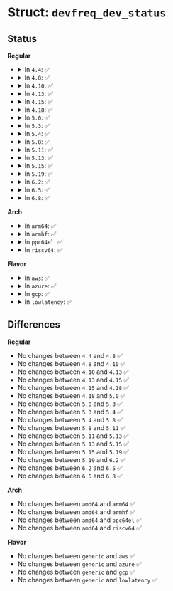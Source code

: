 # Struct: <code>devfreq_dev_status</code>

## Status
<b>Regular</b>
<ul>
<li>
<details>
<summary>In <code>4.4</code>: ✅</summary>

```c
struct devfreq_dev_status {
    long unsigned int total_time;
    long unsigned int busy_time;
    long unsigned int current_frequency;
    void *private_data;
};
```
</details>
</li>
<li>
<details>
<summary>In <code>4.8</code>: ✅</summary>

```c
struct devfreq_dev_status {
    long unsigned int total_time;
    long unsigned int busy_time;
    long unsigned int current_frequency;
    void *private_data;
};
```
</details>
</li>
<li>
<details>
<summary>In <code>4.10</code>: ✅</summary>

```c
struct devfreq_dev_status {
    long unsigned int total_time;
    long unsigned int busy_time;
    long unsigned int current_frequency;
    void *private_data;
};
```
</details>
</li>
<li>
<details>
<summary>In <code>4.13</code>: ✅</summary>

```c
struct devfreq_dev_status {
    long unsigned int total_time;
    long unsigned int busy_time;
    long unsigned int current_frequency;
    void *private_data;
};
```
</details>
</li>
<li>
<details>
<summary>In <code>4.15</code>: ✅</summary>

```c
struct devfreq_dev_status {
    long unsigned int total_time;
    long unsigned int busy_time;
    long unsigned int current_frequency;
    void *private_data;
};
```
</details>
</li>
<li>
<details>
<summary>In <code>4.18</code>: ✅</summary>

```c
struct devfreq_dev_status {
    long unsigned int total_time;
    long unsigned int busy_time;
    long unsigned int current_frequency;
    void *private_data;
};
```
</details>
</li>
<li>
<details>
<summary>In <code>5.0</code>: ✅</summary>

```c
struct devfreq_dev_status {
    long unsigned int total_time;
    long unsigned int busy_time;
    long unsigned int current_frequency;
    void *private_data;
};
```
</details>
</li>
<li>
<details>
<summary>In <code>5.3</code>: ✅</summary>

```c
struct devfreq_dev_status {
    long unsigned int total_time;
    long unsigned int busy_time;
    long unsigned int current_frequency;
    void *private_data;
};
```
</details>
</li>
<li>
<details>
<summary>In <code>5.4</code>: ✅</summary>

```c
struct devfreq_dev_status {
    long unsigned int total_time;
    long unsigned int busy_time;
    long unsigned int current_frequency;
    void *private_data;
};
```
</details>
</li>
<li>
<details>
<summary>In <code>5.8</code>: ✅</summary>

```c
struct devfreq_dev_status {
    long unsigned int total_time;
    long unsigned int busy_time;
    long unsigned int current_frequency;
    void *private_data;
};
```
</details>
</li>
<li>
<details>
<summary>In <code>5.11</code>: ✅</summary>

```c
struct devfreq_dev_status {
    long unsigned int total_time;
    long unsigned int busy_time;
    long unsigned int current_frequency;
    void *private_data;
};
```
</details>
</li>
<li>
<details>
<summary>In <code>5.13</code>: ✅</summary>

```c
struct devfreq_dev_status {
    long unsigned int total_time;
    long unsigned int busy_time;
    long unsigned int current_frequency;
    void *private_data;
};
```
</details>
</li>
<li>
<details>
<summary>In <code>5.15</code>: ✅</summary>

```c
struct devfreq_dev_status {
    long unsigned int total_time;
    long unsigned int busy_time;
    long unsigned int current_frequency;
    void *private_data;
};
```
</details>
</li>
<li>
<details>
<summary>In <code>5.19</code>: ✅</summary>

```c
struct devfreq_dev_status {
    long unsigned int total_time;
    long unsigned int busy_time;
    long unsigned int current_frequency;
    void *private_data;
};
```
</details>
</li>
<li>
<details>
<summary>In <code>6.2</code>: ✅</summary>

```c
struct devfreq_dev_status {
    long unsigned int total_time;
    long unsigned int busy_time;
    long unsigned int current_frequency;
    void *private_data;
};
```
</details>
</li>
<li>
<details>
<summary>In <code>6.5</code>: ✅</summary>

```c
struct devfreq_dev_status {
    long unsigned int total_time;
    long unsigned int busy_time;
    long unsigned int current_frequency;
    void *private_data;
};
```
</details>
</li>
<li>
<details>
<summary>In <code>6.8</code>: ✅</summary>

```c
struct devfreq_dev_status {
    long unsigned int total_time;
    long unsigned int busy_time;
    long unsigned int current_frequency;
    void *private_data;
};
```
</details>
</li>
</ul>
<b>Arch</b>
<ul>
<li>
<details>
<summary>In <code>arm64</code>: ✅</summary>

```c
struct devfreq_dev_status {
    long unsigned int total_time;
    long unsigned int busy_time;
    long unsigned int current_frequency;
    void *private_data;
};
```
</details>
</li>
<li>
<details>
<summary>In <code>armhf</code>: ✅</summary>

```c
struct devfreq_dev_status {
    long unsigned int total_time;
    long unsigned int busy_time;
    long unsigned int current_frequency;
    void *private_data;
};
```
</details>
</li>
<li>
<details>
<summary>In <code>ppc64el</code>: ✅</summary>

```c
struct devfreq_dev_status {
    long unsigned int total_time;
    long unsigned int busy_time;
    long unsigned int current_frequency;
    void *private_data;
};
```
</details>
</li>
<li>
<details>
<summary>In <code>riscv64</code>: ✅</summary>

```c
struct devfreq_dev_status {
    long unsigned int total_time;
    long unsigned int busy_time;
    long unsigned int current_frequency;
    void *private_data;
};
```
</details>
</li>
</ul>
<b>Flavor</b>
<ul>
<li>
<details>
<summary>In <code>aws</code>: ✅</summary>

```c
struct devfreq_dev_status {
    long unsigned int total_time;
    long unsigned int busy_time;
    long unsigned int current_frequency;
    void *private_data;
};
```
</details>
</li>
<li>
<details>
<summary>In <code>azure</code>: ✅</summary>

```c
struct devfreq_dev_status {
    long unsigned int total_time;
    long unsigned int busy_time;
    long unsigned int current_frequency;
    void *private_data;
};
```
</details>
</li>
<li>
<details>
<summary>In <code>gcp</code>: ✅</summary>

```c
struct devfreq_dev_status {
    long unsigned int total_time;
    long unsigned int busy_time;
    long unsigned int current_frequency;
    void *private_data;
};
```
</details>
</li>
<li>
<details>
<summary>In <code>lowlatency</code>: ✅</summary>

```c
struct devfreq_dev_status {
    long unsigned int total_time;
    long unsigned int busy_time;
    long unsigned int current_frequency;
    void *private_data;
};
```
</details>
</li>
</ul>

## Differences
<b>Regular</b>
<ul>
<li>
No changes between <code>4.4</code> and <code>4.8</code> ✅
</li>
<li>
No changes between <code>4.8</code> and <code>4.10</code> ✅
</li>
<li>
No changes between <code>4.10</code> and <code>4.13</code> ✅
</li>
<li>
No changes between <code>4.13</code> and <code>4.15</code> ✅
</li>
<li>
No changes between <code>4.15</code> and <code>4.18</code> ✅
</li>
<li>
No changes between <code>4.18</code> and <code>5.0</code> ✅
</li>
<li>
No changes between <code>5.0</code> and <code>5.3</code> ✅
</li>
<li>
No changes between <code>5.3</code> and <code>5.4</code> ✅
</li>
<li>
No changes between <code>5.4</code> and <code>5.8</code> ✅
</li>
<li>
No changes between <code>5.8</code> and <code>5.11</code> ✅
</li>
<li>
No changes between <code>5.11</code> and <code>5.13</code> ✅
</li>
<li>
No changes between <code>5.13</code> and <code>5.15</code> ✅
</li>
<li>
No changes between <code>5.15</code> and <code>5.19</code> ✅
</li>
<li>
No changes between <code>5.19</code> and <code>6.2</code> ✅
</li>
<li>
No changes between <code>6.2</code> and <code>6.5</code> ✅
</li>
<li>
No changes between <code>6.5</code> and <code>6.8</code> ✅
</li>
</ul>
<b>Arch</b>
<ul>
<li>
No changes between <code>amd64</code> and <code>arm64</code> ✅
</li>
<li>
No changes between <code>amd64</code> and <code>armhf</code> ✅
</li>
<li>
No changes between <code>amd64</code> and <code>ppc64el</code> ✅
</li>
<li>
No changes between <code>amd64</code> and <code>riscv64</code> ✅
</li>
</ul>
<b>Flavor</b>
<ul>
<li>
No changes between <code>generic</code> and <code>aws</code> ✅
</li>
<li>
No changes between <code>generic</code> and <code>azure</code> ✅
</li>
<li>
No changes between <code>generic</code> and <code>gcp</code> ✅
</li>
<li>
No changes between <code>generic</code> and <code>lowlatency</code> ✅
</li>
</ul>
